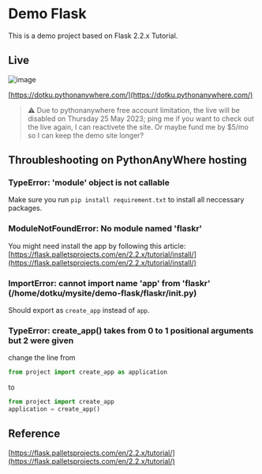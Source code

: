 # Demo Flask

This is a demo project based on Flask 2.2.x Tutorial.

## Live

![image](https://user-images.githubusercontent.com/1519232/221347020-0ba00ea4-ff0b-4346-acac-fb5d2e1f8ad2.png)

[https://dotku.pythonanywhere.com/](https://dotku.pythonanywhere.com/)

> :warning: Due to pythonanywhere free account limitation, the live will be disabled on Thursday 25 May 2023; ping me if you want to check out the live again, I can reactivete the site. Or maybe fund me by $5/mo so I can keep the demo site longer?

## Throubleshooting on PythonAnyWhere hosting

### TypeError: 'module' object is not callable

Make sure you run `pip install requirement.txt` to install all neccessary packages.

### ModuleNotFoundError: No module named 'flaskr'

You might need install the app by following this article: [https://flask.palletsprojects.com/en/2.2.x/tutorial/install/](https://flask.palletsprojects.com/en/2.2.x/tutorial/install/)

### ImportError: cannot import name 'app' from 'flaskr' (/home/dotku/mysite/demo-flask/flaskr/__init__.py)

Should export as `create_app` instead of `app`.

### TypeError: create_app() takes from 0 to 1 positional arguments but 2 were given

change the line from

```py
from project import create_app as application
```

to

```py
from project import create_app
application = create_app()
```

## Reference

[https://flask.palletsprojects.com/en/2.2.x/tutorial/](https://flask.palletsprojects.com/en/2.2.x/tutorial/)
